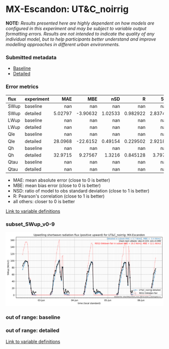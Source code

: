 # MX-Escandon: UT&C_noirrig

**NOTE:** *Results presented here are highly dependent on how models are configured in this experiment and may be subject to variable output formatting errors. Results are not intended to indicate the quality of any individual model, but to help participants better understand and improve modelling approaches in different urban environments.*

### Submitted metadata

- [Baseline](UT&C_noirrig_MX-Escandon_baseline_attrs.md)
- [Detailed](UT&C_noirrig_MX-Escandon_detailed_attrs.md)

### Error metrics

| flux   | experiment   |       MAE |       MBE |       nSD |          R |       5th |       95th |      RMSE |      cRMSE |      AMBE |       1-nSD |         1-R |   nSkewness |   nKurtosis |    Overlap |
|:-------|:-------------|----------:|----------:|----------:|-----------:|----------:|-----------:|----------:|-----------:|----------:|------------:|------------:|------------:|------------:|-----------:|
| SWup   | baseline     | nan       | nan       | nan       | nan        | nan       | nan        | nan       | nan        | nan       | nan         | nan         |  nan        | nan         | nan        |
| SWup   | detailed     |   5.02797 |  -3.90632 |   1.02533 |   0.982922 |   2.83749 |   0.596685 |   6.92996 |   0.188843 |   3.90632 |   0.0253299 |   0.0170775 |    0.407981 |   0.0283892 |   0.13287  |
| LWup   | baseline     | nan       | nan       | nan       | nan        | nan       | nan        | nan       | nan        | nan       | nan         | nan         |  nan        | nan         | nan        |
| LWup   | detailed     | nan       | nan       | nan       | nan        | nan       | nan        | nan       | nan        | nan       | nan         | nan         |  nan        | nan         | nan        |
| Qle    | baseline     | nan       | nan       | nan       | nan        | nan       | nan        | nan       | nan        | nan       | nan         | nan         |  nan        | nan         | nan        |
| Qle    | detailed     |  28.0968  | -22.6152  |   0.49154 |   0.229502 |   2.92185 |  70.8735   |  43.119   |   1.00796  |  22.6152  |   0.50846   |   0.770498  |    2.6991   |  11.4044    |   0.574761 |
| Qh     | baseline     | nan       | nan       | nan       | nan        | nan       | nan        | nan       | nan        | nan       | nan         | nan         |  nan        | nan         | nan        |
| Qh     | detailed     |  32.9715  |   9.27567 |   1.3216  |   0.845128 |   3.7972  |  78.1646   |  56.4342  |   0.716088 |   9.27567 |   0.321597  |   0.154872  |    0.106575 |   0.0419253 |   0.301844 |
| Qtau   | baseline     | nan       | nan       | nan       | nan        | nan       | nan        | nan       | nan        | nan       | nan         | nan         |  nan        | nan         | nan        |
| Qtau   | detailed     | nan       | nan       | nan       | nan        | nan       | nan        | nan       | nan        | nan       | nan         | nan         |  nan        | nan         | nan        |

 - MAE: mean absolute error (close to 0 is better)
 - MBE: mean bias error (close to 0 is better)
 - NSD: ratio of model to obs standard deviation (close to 1 is better)
 - R: Pearson's correlation (close to 1 is better)
 - all others: closer to 0 is better

[Link to variable definitions](../modelattrs/variable_definitions.md)

### <a name="subset_swup_v0-9"></a>subset_SWup_v0-9
[![UT&C_noirrig_MX-Escandon_subset_SWup_v0-9.png](UT&C_noirrig_MX-Escandon_subset_SWup_v0-9.png)](UT&C_noirrig_MX-Escandon_subset_SWup_v0-9.png)

### out of range: baseline


### out of range: detailed



[Link to variable definitions](../modelattrs/variable_definitions.md)

